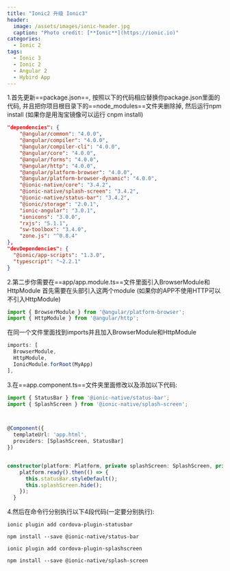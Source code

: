 ```yaml
---
title: "Ionic2 升级 Ionic3"
header:
  image: /assets/images/ionic-header.jpg
  caption: "Photo credit: [**Ionic**](https://ionic.io)"
categories:
  - Ionic 2
tags:
  - Ionic 3
  - Ionic 2
  - Angular 2
  - Hybird App
---
```


1.首先更新==package.json==, 按照以下的代码相应替换你package.json里面的代码, 并且把你项目根目录下的==node_modules==文件夹删除掉, 然后运行npm install (如果你是用淘宝镜像可以运行 cnpm install)

```json
"dependencies": {
    "@angular/common": "4.0.0",
    "@angular/compiler": "4.0.0",
    "@angular/compiler-cli": "4.0.0",
    "@angular/core": "4.0.0",
    "@angular/forms": "4.0.0",
    "@angular/http": "4.0.0",
    "@angular/platform-browser": "4.0.0",
    "@angular/platform-browser-dynamic": "4.0.0",
    "@ionic-native/core": "3.4.2",
    "@ionic-native/splash-screen": "3.4.2",
    "@ionic-native/status-bar": "3.4.2",
    "@ionic/storage": "2.0.1",
    "ionic-angular": "3.0.1",
    "ionicons": "3.0.0",
    "rxjs": "5.1.1",
    "sw-toolbox": "3.4.0",
    "zone.js": "^0.8.4"
},
"devDependencies": {
  "@ionic/app-scripts": "1.3.0",
  "typescript": "~2.2.1"
}
```

2.第二步你需要在==app/app.module.ts==文件里面引入BrowserModule和HttpModule
首先需要在头部引入这两个module (如果你的APP不使用HTTP可以不引入HttpModule)

```typescript
import { BrowserModule } from '@angular/platform-browser';
import { HttpModule } from '@angular/http';
```
在同一个文件里面找到imports并且加入BrowserModule和HttpModule

```typescript
imports: [
  BrowserModule,
  HttpModule,
  IonicModule.forRoot(MyApp)
],
```
3.在==app.component.ts==文件夹里面修改以及添加以下代码:

```typescript
import { StatusBar } from '@ionic-native/status-bar';
import { SplashScreen } from '@ionic-native/splash-screen';



@Component({
  templateUrl: 'app.html',
  providers: [SplashScreen, StatusBar]
})


constructor(platform: Platform, private splashScreen: SplashScreen, private statusBar: StatusBar) {
    platform.ready().then(() => {
      this.statusBar.styleDefault();
      this.splashScreen.hide();
    });
  }
```
4.然后在命令行分别执行以下4段代码(一定要分别执行):

```
ionic plugin add cordova-plugin-statusbar

npm install --save @ionic-native/status-bar

ionic plugin add cordova-plugin-splashscreen

npm install --save @ionic-native/splash-screen
```
